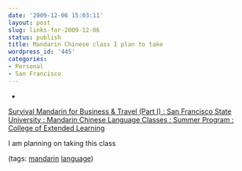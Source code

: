 ```yaml
---
date: '2009-12-06 15:03:11'
layout: post
slug: links-for-2009-12-06
status: publish
title: Mandarin Chinese class I plan to take
wordpress_id: '445'
categories:
- Personal
- San Francisco
---
```


  * 
                

[Survival Mandarin for Business & Travel (Part I) : San Francisco State University : Mandarin Chinese Language Classes : Summer Program : College of Extended Learning](http://www.cel.sfsu.edu/mandarin/classes.cfm?selection=classes&ID=1316393&Period=20102)


                

I am planning on taking this class


                

(tags: [mandarin](http://delicious.com/eob/mandarin) [language](http://delicious.com/eob/language))


            
